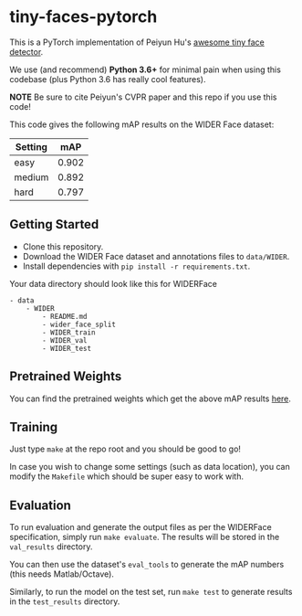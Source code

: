 # tiny-faces-pytorch

This is a PyTorch implementation of Peiyun Hu's [awesome tiny face detector](https://github.com/peiyunh/tiny). 

We use (and recommend) **Python 3.6+** for minimal pain when using this codebase (plus Python 3.6 has really cool features).

**NOTE** Be sure to cite Peiyun's CVPR paper and this repo if you use this code!

This code gives the following mAP results on the WIDER Face dataset:

| Setting | mAP   |
|---------|-------|
| easy    | 0.902 |
| medium  | 0.892 |
| hard    | 0.797 |

## Getting Started

- Clone this repository.
- Download the WIDER Face dataset and annotations files to `data/WIDER`.
- Install dependencies with `pip install -r requirements.txt`.

Your data directory should look like this for WIDERFace

```
- data
    - WIDER
        - README.md
        - wider_face_split
        - WIDER_train
        - WIDER_val
        - WIDER_test
```

## Pretrained Weights

You can find the pretrained weights which get the above mAP results [here](https://drive.google.com/open?id=1V8c8xkMrQaCnd3MVChvJ2Ge-DUfXPHNu).

## Training

Just type `make` at the repo root and you should be good to go!

In case you wish to change some settings (such as data location), you can modify the `Makefile` which should be super easy to work with.

## Evaluation

To run evaluation and generate the output files as per the WIDERFace specification, simply run `make evaluate`. The results will be stored in the `val_results` directory.

You can then use the dataset's `eval_tools` to generate the mAP numbers (this needs Matlab/Octave).

Similarly, to run the model on the test set, run `make test` to generate results in the `test_results` directory.
